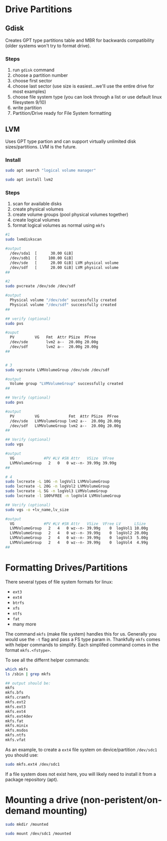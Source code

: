# Drive Partitions 

## Gdisk

Creates GPT type partitions table and MBR for backwards compatibility (older systems won't try to format drive).

### Steps
1. run ```gdisk``` command
2. choose a partition number
3. choose first sector
4. choose last sector (use size is easiest...we'll use the entire drive for most examples)
5. choose file system type (you can look through a list or use default linux filesystem 9/10)
6. write partition
7. Partition/Drive ready for File System formatting

## LVM

Uses GPT type partion and can support virtually unlimited disk sizes/partitions.  LVM is the future.

### Install
```bash
sudo apt search "logical volume manager"

sudo apt install lvm2
```

### Steps
1. scan for available disks
2. create physical volumes
3. create volume groups (pool physical volumes together)
4. create logical volumes
5. format logical volumes as normal using ```mkfs```


```bash
#1
sudo lvmdiskscan

#output
  /dev/sda1  [      30.00 GiB]
  /dev/sdb1  [     100.00 GiB]
  /dev/sde   [      20.00 GiB] LVM physical volume
  /dev/sdf   [      20.00 GiB] LVM physical volume
##

#2
sudo pvcreate /dev/sde /dev/sdf

#output
  Physical volume "/dev/sde" successfully created
  Physical volume "/dev/sdf" successfully created
##

## verify (optional)
sudo pvs

#ouput
  PV         VG   Fmt  Attr PSize  PFree
  /dev/sde        lvm2 a--  20.00g 20.00g
  /dev/sdf        lvm2 a--  20.00g 20.00g
## 
```

```bash

# 3
sudo vgcreate LVMVolumeGroup /dev/sde /dev/sdf

#output
  Volume group "LVMVolumeGroup" successfully created
##

## Verify (optional)
sudo pvs

#output
  PV         VG             Fmt  Attr PSize  PFree
  /dev/sde   LVMVolumeGroup lvm2 a--  20.00g 20.00g
  /dev/sdf   LVMVolumeGroup lvm2 a--  20.00g 20.00g
## 

## Verify (optional)
sudo vgs

#output
  VG             #PV #LV #SN Attr   VSize  VFree
  LVMVolumeGroup   2   0   0 wz--n- 39.99g 39.99g
##
```

```bash
# 4
sudo lvcreate -L 10G -n logVol1 LVMVolumeGroup
sudo lvcreate -L 20G -n logVol2 LVMVolumeGroup
sudo lvcreate -L 5G -n logVol3 LVMVolumeGroup
sudo lvcreate -l 100%FREE -n logVol4 LVMVolumeGroup

## Verify (optional)
sudo vgs -o +lv_name,lv_size

#output
  VG             #PV #LV #SN Attr   VSize  VFree LV      LSize
  LVMVolumeGroup   2   4   0 wz--n- 39.99g    0  logVol1 10.00g
  LVMVolumeGroup   2   4   0 wz--n- 39.99g    0  logVol2 20.00g
  LVMVolumeGroup   2   4   0 wz--n- 39.99g    0  logVol3  5.00g
  LVMVolumeGroup   2   4   0 wz--n- 39.99g    0  logVol4  4.99g
##
```

# Formatting Drives/Partitions

There several types of file system formats for linux:
- ```ext3```
- ```ext4```
- ```btrfs```
- ```xfs```
- ```ntfs```
- ```fat```
- many more

The command ```mkfs``` (make file system) handles this for us.  Generally you would use the ```-t``` flag and pass a FS type param in.  Thankfully ```mkfs``` comes with helper commands to simplify.  Each simplifed command comes in the format ```mkfs.<fstype>```.

To see all the differnt helper commands:
```bash
which mkfs
ls /sbin | grep mkfs

## output should be:
mkfs
mkfs.bfs
mkfs.cramfs
mkfs.ext2
mkfs.ext3
mkfs.ext4
mkfs.ext4dev
mkfs.fat
mkfs.minix
mkfs.msdos
mkfs.ntfs
mkfs.vfat
```

As an example, to create a ```ext4``` file system on device/partition ```/dev/sdc1``` you should use:

```bash
sudo mkfs.ext4 /dev/sdc1
```

If a file system does not exist here, you will likely need to install it from a package repository (apt).


# Mounting a drive (non-peristent/on-demand mounting)

```bash
sudo mkdir /mounted

sudo mount /dev/sdc1 /mounted
```
